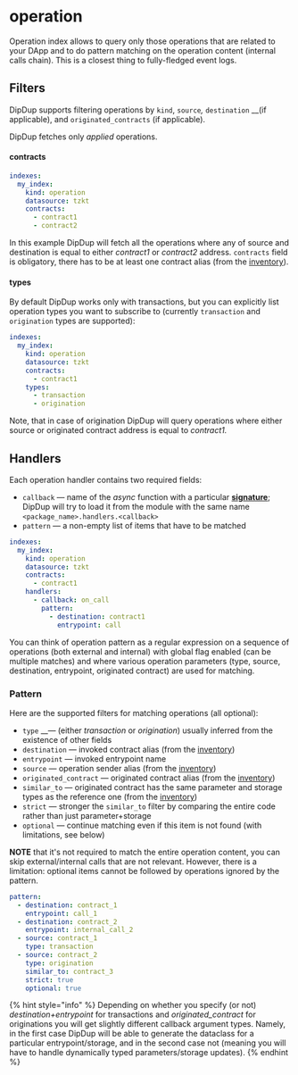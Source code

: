 # operation

Operation index allows to query only those operations that are related to your DApp and to do pattern matching on the operation content \(internal calls chain\). This is a closest thing to fully-fledged event logs.

## Filters

DipDup supports filtering operations by `kind`, `source`_,_ `destination` __\(if applicable\), and `originated_contracts` \(if applicable\).

DipDup fetches only _applied_ operations.

#### contracts

```yaml
indexes:
  my_index:
    kind: operation
    datasource: tzkt
    contracts:
      - contract1
      - contract2
```

In this example DipDup will fetch all the operations where any of source and destination is equal to either _contract1_ or _contract2_ address. `contracts` field is obligatory, there has to be at least one contract alias \(from the [inventory](../contracts.md)\).

#### types

By default DipDup works only with transactions, but you can explicitly list operation types you want to subscribe to \(currently `transaction` and `origination` types are supported\):

```yaml
indexes:
  my_index:
    kind: operation
    datasource: tzkt
    contracts:
      - contract1
    types:
      - transaction
      - origination
```

Note, that in case of origination DipDup will query operations where either source or originated contract address is equal to _contract1._

## Handlers

Each operation handler contains two required fields:

* `callback` —  name of the _async_ function with a particular [**signature**](../../command-line/dipdup-init.md#handlers); DipDup will try to load it from the module with the same name `<package_name>.handlers.<callback>`
* `pattern` — a non-empty list of items that have to be matched

```yaml
indexes:
  my_index:
    kind: operation
    datasource: tzkt
    contracts:
      - contract1
    handlers:
      - callback: on_call
        pattern:
          - destination: contract1
            entrypoint: call        
```

You can think of operation pattern as a regular expression on a sequence of operations \(both external and internal\) with global flag enabled \(can be multiple matches\) and where various operation parameters \(type, source, destination, entrypoint, originated contract\) are used for matching.

### Pattern

Here are the supported filters for matching operations \(all optional\):

* `type` __— \(either _transaction_ or _origination_\) usually inferred from the existence of other fields
* `destination` — invoked contract alias \(from the [inventory](../contracts.md)\)
* `entrypoint` — invoked entrypoint name
* `source` — operation sender alias \(from the [inventory](../contracts.md)\)
* `originated_contract` — originated contract alias \(from the [inventory](../contracts.md)\)
* `similar_to` — originated contract has the same parameter and storage types as the reference one \(from the [inventory](../contracts.md)\)
* `strict` — stronger the `similar_to` filter by comparing the entire code rather than just parameter+storage
* `optional` — continue matching even if this item is not found \(with limitations, see below\)

**NOTE** that it's not required to match the entire operation content, you can skip external/internal calls that are not relevant. However, there is a limitation: optional items cannot be followed by operations ignored by the pattern.

```yaml
pattern:
  - destination: contract_1
    entrypoint: call_1
  - destination: contract_2
    entrypoint: internal_call_2
  - source: contract_1
    type: transaction
  - source: contract_2
    type: origination
    similar_to: contract_3
    strict: true
    optional: true
```

{% hint style="info" %}
Depending on whether you specify \(or not\) _destination+entrypoint_ for transactions and _originated\_contract_ for originations you will get slightly different callback argument types. Namely, in the first case DipDup will be able to generate the dataclass for a particular entrypoint/storage, and in the second case not \(meaning you will have to handle dynamically typed parameters/storage updates\).
{% endhint %}

